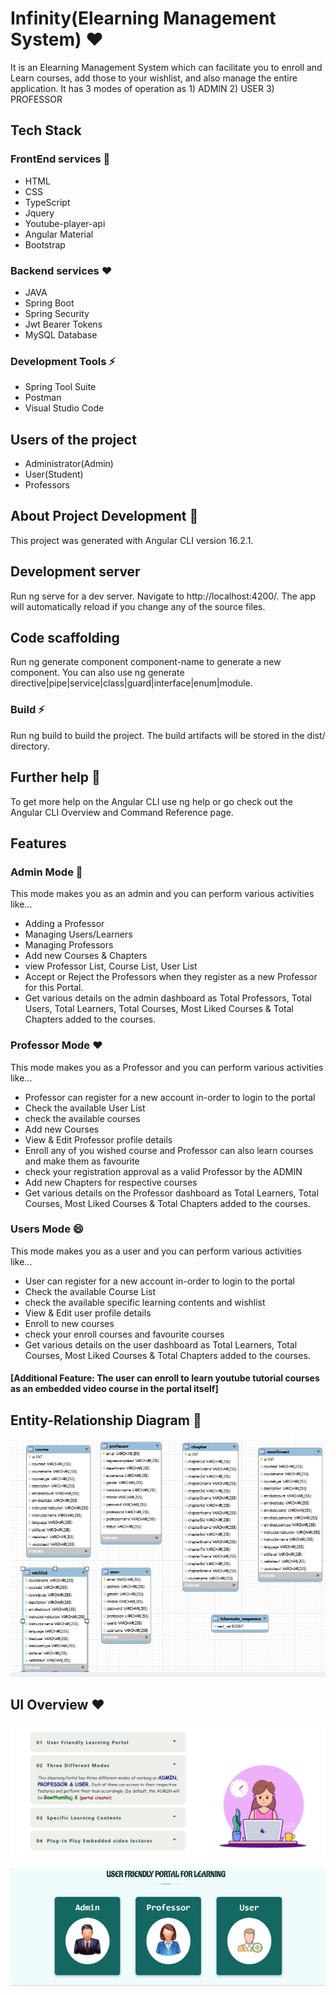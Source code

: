 
# Infinity(Elearning Management System) ❤️

It is an Elearning Management System which can facilitate you to enroll and Learn courses, add those to your wishlist, and also manage the entire application.
It has 3 modes of operation as 1) ADMIN 2) USER 3) PROFESSOR





## Tech Stack

### FrontEnd services 🔭
- HTML
- CSS 
- TypeScript
- Jquery
- Youtube-player-api
- Angular Material
- Bootstrap

### Backend services ❤️
- JAVA
- Spring Boot
- Spring Security
- Jwt Bearer Tokens
- MySQL Database

### Development Tools ⚡
- Spring Tool Suite
- Postman
- Visual Studio Code

## Users of the project

- Administrator(Admin)
- User(Student)
- Professors


## About Project Development 🥅
This project was generated with Angular CLI version 16.2.1.

## Development server
Run ng serve for a dev server. Navigate to http://localhost:4200/. The app will automatically reload if you change any of the source files.

## Code scaffolding
Run ng generate component component-name to generate a new component. You can also use ng generate directive|pipe|service|class|guard|interface|enum|module.

### Build ⚡
Run ng build to build the project. The build artifacts will be stored in the dist/ directory.


## Further help 💬
To get more help on the Angular CLI use ng help or go check out the Angular CLI Overview and Command Reference page.
## Features

### Admin Mode 🔭

This mode makes you as an admin and you can perform various activities like...

- Adding a Professor
- Managing Users/Learners
- Managing Professors
- Add new Courses & Chapters
- view Professor List, Course List, User List
- Accept or Reject the Professors when they register as a new Professor for this Portal.
- Get various details on the admin dashboard as Total  Professors, Total Users, Total Learners, Total Courses, Most Liked Courses & Total Chapters added to the courses.

### Professor Mode ❤️
This mode makes you as a Professor and you can perform various activities like...

- Professor can register for a new account in-order to login to the portal
- Check the available User List
- check the available courses
- Add new Courses
- View & Edit Professor profile details
- Enroll any of you wished course and Professor can also learn courses and make them as favourite
- check your registration approval as a valid Professor by the ADMIN
- Add new Chapters for respective courses
- Get various details on the Professor dashboard as Total Learners, Total Courses, Most Liked Courses & Total Chapters added to the courses.

### Users Mode  😄
This mode makes you as a user and you can perform various activities like...

- User can register for a new account in-order to  login to the portal
- Check the available Course List
- check the available specific learning contents and wishlist
- View & Edit user profile details
- Enroll to new courses
- check your enroll courses and favourite courses
- Get various details on the user dashboard as Total Learners, Total Courses, Most Liked Courses & Total Chapters added to the courses.
#### [Additional Feature: The user can enroll to learn youtube tutorial courses as an embedded video course in the portal itself]








## Entity-Relationship Diagram 💬


![App Screenshot](https://github.com/manjeetgodara/ELearning-Management-System/blob/main/Images/ERDiagram.png)


## UI Overview ❤️

![App Screenshot](https://github.com/manjeetgodara/ELearning-Management-System/blob/main/Images/UI1.png)

![App Screenshot](https://github.com/manjeetgodara/ELearning-Management-System/blob/main/Images/Ui2.png)





